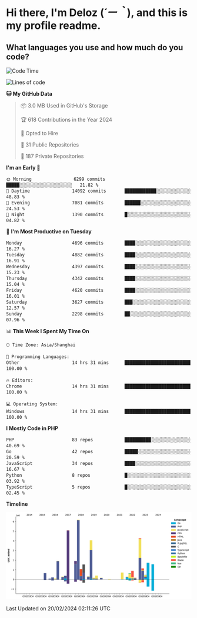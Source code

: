 # **Hi there, I'm Deloz (*´ー｀*), and this is my profile readme.**

## **What languages you use and how much do you code?**

<!--START_SECTION:waka-->
![Code Time](http://img.shields.io/badge/Code%20Time-3%2C331%20hrs%2041%20mins-blue)

![Lines of code](https://img.shields.io/badge/From%20Hello%20World%20I%27ve%20Written-36.2%20million%20lines%20of%20code-blue)

**🐱 My GitHub Data** 

> 📦 3.0 MB Used in GitHub's Storage 
 > 
> 🏆 618 Contributions in the Year 2024
 > 
> 💼 Opted to Hire
 > 
> 📜 31 Public Repositories 
 > 
> 🔑 187 Private Repositories 
 > 
**I'm an Early 🐤** 

```text
🌞 Morning                6299 commits        █████░░░░░░░░░░░░░░░░░░░░   21.82 % 
🌆 Daytime                14092 commits       ████████████░░░░░░░░░░░░░   48.83 % 
🌃 Evening                7081 commits        ██████░░░░░░░░░░░░░░░░░░░   24.53 % 
🌙 Night                  1390 commits        █░░░░░░░░░░░░░░░░░░░░░░░░   04.82 % 
```
📅 **I'm Most Productive on Tuesday** 

```text
Monday                   4696 commits        ████░░░░░░░░░░░░░░░░░░░░░   16.27 % 
Tuesday                  4882 commits        ████░░░░░░░░░░░░░░░░░░░░░   16.91 % 
Wednesday                4397 commits        ████░░░░░░░░░░░░░░░░░░░░░   15.23 % 
Thursday                 4342 commits        ████░░░░░░░░░░░░░░░░░░░░░   15.04 % 
Friday                   4620 commits        ████░░░░░░░░░░░░░░░░░░░░░   16.01 % 
Saturday                 3627 commits        ███░░░░░░░░░░░░░░░░░░░░░░   12.57 % 
Sunday                   2298 commits        ██░░░░░░░░░░░░░░░░░░░░░░░   07.96 % 
```


📊 **This Week I Spent My Time On** 

```text
🕑︎ Time Zone: Asia/Shanghai

💬 Programming Languages: 
Other                    14 hrs 31 mins      █████████████████████████   100.00 % 

🔥 Editors: 
Chrome                   14 hrs 31 mins      █████████████████████████   100.00 % 

💻 Operating System: 
Windows                  14 hrs 31 mins      █████████████████████████   100.00 % 
```

**I Mostly Code in PHP** 

```text
PHP                      83 repos            ██████████░░░░░░░░░░░░░░░   40.69 % 
Go                       42 repos            █████░░░░░░░░░░░░░░░░░░░░   20.59 % 
JavaScript               34 repos            ████░░░░░░░░░░░░░░░░░░░░░   16.67 % 
Python                   8 repos             █░░░░░░░░░░░░░░░░░░░░░░░░   03.92 % 
TypeScript               5 repos             █░░░░░░░░░░░░░░░░░░░░░░░░   02.45 % 
```



**Timeline**

![Lines of Code chart](https://raw.githubusercontent.com/deloz/deloz/main/assets/bar_graph.png)


 Last Updated on 20/02/2024 02:11:26 UTC
<!--END_SECTION:waka-->
